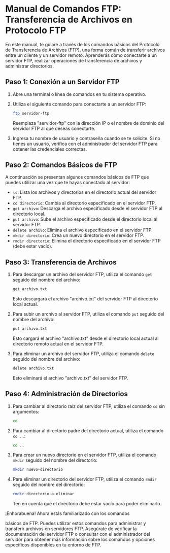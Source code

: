 # Manual de Comandos FTP: Transferencia de Archivos en Protocolo FTP

En este manual, te guiaré a través de los comandos básicos del Protocolo de Transferencia de Archivos (FTP), una forma común de transferir archivos entre un cliente y un servidor remoto. Aprenderás cómo conectarte a un servidor FTP, realizar operaciones de transferencia de archivos y administrar directorios.

## Paso 1: Conexión a un Servidor FTP

1. Abre una terminal o línea de comandos en tu sistema operativo.
2. Utiliza el siguiente comando para conectarte a un servidor FTP:

   ```bash
   ftp servidor-ftp
   ```

   Reemplaza "servidor-ftp" con la dirección IP o el nombre de dominio del servidor FTP al que deseas conectarte.

3. Ingresa tu nombre de usuario y contraseña cuando se te solicite. Si no tienes un usuario, verifica con el administrador del servidor FTP para obtener las credenciales correctas.

## Paso 2: Comandos Básicos de FTP

A continuación se presentan algunos comandos básicos de FTP que puedes utilizar una vez que te hayas conectado al servidor:

- `ls`: Lista los archivos y directorios en el directorio actual del servidor FTP.
- `cd directorio`: Cambia al directorio especificado en el servidor FTP.
- `get archivo`: Descarga el archivo especificado desde el servidor FTP al directorio local.
- `put archivo`: Sube el archivo especificado desde el directorio local al servidor FTP.
- `delete archivo`: Elimina el archivo especificado en el servidor FTP.
- `mkdir directorio`: Crea un nuevo directorio en el servidor FTP.
- `rmdir directorio`: Elimina el directorio especificado en el servidor FTP (debe estar vacío).

## Paso 3: Transferencia de Archivos

1. Para descargar un archivo del servidor FTP, utiliza el comando `get` seguido del nombre del archivo:

   ```bash
   get archivo.txt
   ```

   Esto descargará el archivo "archivo.txt" del servidor FTP al directorio local actual.

2. Para subir un archivo al servidor FTP, utiliza el comando `put` seguido del nombre del archivo:

   ```bash
   put archivo.txt
   ```

   Esto cargará el archivo "archivo.txt" desde el directorio local actual al directorio remoto actual en el servidor FTP.

3. Para eliminar un archivo del servidor FTP, utiliza el comando `delete` seguido del nombre del archivo:

   ```bash
   delete archivo.txt
   ```

   Esto eliminará el archivo "archivo.txt" del servidor FTP.

## Paso 4: Administración de Directorios

1. Para cambiar al directorio raíz del servidor FTP, utiliza el comando `cd` sin argumentos:

   ```bash
   cd
   ```

2. Para cambiar al directorio padre del directorio actual, utiliza el comando `cd ..`:

   ```bash
   cd ..
   ```

3. Para crear un nuevo directorio en el servidor FTP, utiliza el comando `mkdir` seguido del nombre del directorio:

   ```bash
   mkdir nuevo-directorio
   ```

4. Para eliminar un directorio del servidor FTP, utiliza el comando `rmdir` seguido del nombre del directorio:

   ```bash
   rmdir directorio-a-eliminar
   ```

   Ten en cuenta que el directorio debe estar vacío para poder eliminarlo.

¡Enhorabuena! Ahora estás familiarizado con los comandos

 básicos de FTP. Puedes utilizar estos comandos para administrar y transferir archivos en servidores FTP. Asegúrate de verificar la documentación del servidor FTP o consultar con el administrador del servidor para obtener más información sobre los comandos y opciones específicos disponibles en tu entorno de FTP.
